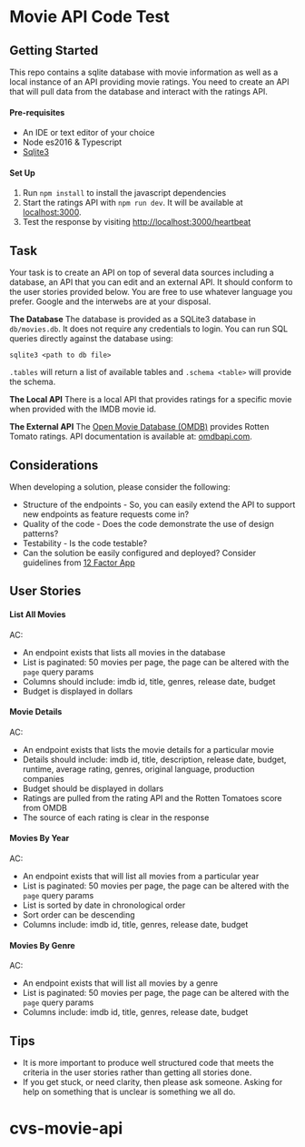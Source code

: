 # Movie API Code Test

## Getting Started
This repo contains a sqlite database with movie information as well as a local instance of an API providing movie ratings.  You need to create an API that will pull data from the database and interact with the ratings API.


#### Pre-requisites

* An IDE or text editor of your choice
* Node es2016 & Typescript
* [Sqlite3](http://www.sqlitetutorial.net/)


#### Set Up
1. Run `npm install` to install the javascript dependencies
2. Start the ratings API with `npm run dev`.  It will be available at [localhost:3000](http://localhost:3000).
3. Test the response by visiting [http://localhost:3000/heartbeat](http://localhost:3000/heartbeat)


## Task
Your task is to create an API on top of several data sources including a database, an API that you can edit and an external API.  It should conform to the user stories provided below.  You are free to use whatever language you prefer.  Google and the interwebs are at your disposal.

**The Database**
The database is provided as a SQLite3 database in `db/movies.db`.  It does not require any credentials to login.  You can run SQL queries directly against the database using:

```
sqlite3 <path to db file>
```

`.tables` will return a list of available tables and `.schema <table>` will provide the schema.

**The Local API**
There is a local API that provides ratings for a specific movie when provided with the IMDB movie id.

**The External API**
The [Open Movie Database (OMDB)](https://www.omdbapi.com) provides Rotten Tomato ratings.  API documentation is available at: [omdbapi.com](https://www.omdbapi.com).


## Considerations
When developing a solution, please consider the following:

* Structure of the endpoints - So, you can easily extend the API to support new endpoints as feature requests come in?
* Quality of the code - Does the code demonstrate the use of design patterns?
* Testability - Is the code testable?
* Can the solution be easily configured and deployed?  Consider guidelines from [12 Factor App](http://12factor.net/)


## User Stories

#### List All Movies
AC:

* An endpoint exists that lists all movies in the database
* List is paginated: 50 movies per page, the page can be altered with the `page` query params
* Columns should include: imdb id, title, genres, release date, budget
* Budget is displayed in dollars

#### Movie Details
AC:

* An endpoint exists that lists the movie details for a particular movie
* Details should include: imdb id, title, description, release date, budget, runtime, average rating, genres, original language, production companies
* Budget should be displayed in dollars
* Ratings are pulled from the rating API and the Rotten Tomatoes score from OMDB
* The source of each rating is clear in the response

#### Movies By Year
AC:

* An endpoint exists that will list all movies from a particular year
* List is paginated: 50 movies per page, the page can be altered with the `page` query params
* List is sorted by date in chronological order
* Sort order can be descending
* Columns include: imdb id, title, genres, release date, budget

#### Movies By Genre
AC:

* An endpoint exists that will list all movies by a genre
* List is paginated: 50 movies per page, the page can be altered with the `page` query params
* Columns include: imdb id, title, genres, release date, budget

## Tips

* It is more important to produce well structured code that meets the criteria in the user stories rather than getting all stories done.
* If you get stuck, or need clarity, then please ask someone.  Asking for help on something that is unclear is something we all do.
# cvs-movie-api
